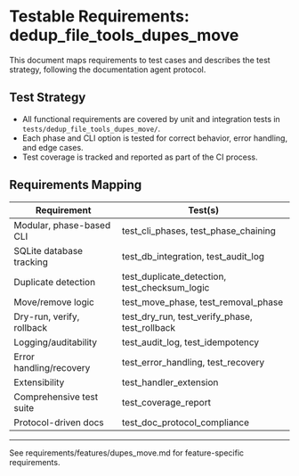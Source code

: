 # Testable Requirements: dedup_file_tools_dupes_move

This document maps requirements to test cases and describes the test strategy, following the documentation agent protocol.

## Test Strategy
- All functional requirements are covered by unit and integration tests in `tests/dedup_file_tools_dupes_move/`.
- Each phase and CLI option is tested for correct behavior, error handling, and edge cases.
- Test coverage is tracked and reported as part of the CI process.

## Requirements Mapping

| Requirement | Test(s) |
|-------------|---------|
| Modular, phase-based CLI | test_cli_phases, test_phase_chaining |
| SQLite database tracking | test_db_integration, test_audit_log |
| Duplicate detection | test_duplicate_detection, test_checksum_logic |
| Move/remove logic | test_move_phase, test_removal_phase |
| Dry-run, verify, rollback | test_dry_run, test_verify_phase, test_rollback |
| Logging/auditability | test_audit_log, test_idempotency |
| Error handling/recovery | test_error_handling, test_recovery |
| Extensibility | test_handler_extension |
| Comprehensive test suite | test_coverage_report |
| Protocol-driven docs | test_doc_protocol_compliance |

---

See requirements/features/dupes_move.md for feature-specific requirements.
